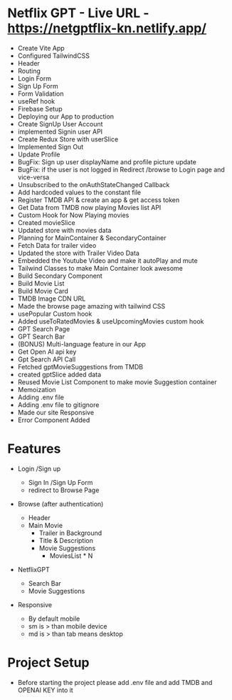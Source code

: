# Netflix GPT - Live URL - https://netgptflix-kn.netlify.app/

- Create Vite App
- Configured TailwindCSS
- Header
- Routing
- Login Form
- Sign Up Form
- Form Validation
- useRef hook
- Firebase Setup
- Deploying our App to production
- Create SignUp User Account
- implemented Signin user API
- Create Redux Store with userSlice
- Implemented Sign Out
- Update Profile
- BugFix: Sign up user displayName and profile picture update
- BugFix: if the user is not logged in Redirect /browse to Login page and vice-versa
- Unsubscribed to the onAuthStateChanged Callback 
- Add hardcoded values to the constant file
- Register TMDB API & create an app & get access token
- Get Data from TMDB now playing Movies list API
- Custom Hook for Now Playing movies
- Created movieSlice
- Updated store with movies data
- Planning for MainContainer & SecondaryContainer
- Fetch Data for trailer video
- Updated the store with  Trailer Video Data
- Embedded the Youtube Video and make it autoPlay and mute
- Tailwind Classes to make Main Container look awesome
- Build Secondary Component
- Build Movie List
- Build Movie Card
- TMDB Image CDN URL
- Made the browse page amazing with tailwind CSS
- usePopular Custom hook
- Added useToRatedMovies & useUpcomingMovies custom hook
- GPT Search Page
- GPT Search Bar
- (BONUS) Multi-language feature in our App
- Get Open AI api key
- Gpt Search API Call
- Fetched gptMovieSuggestions from TMDB
- created gptSlice added data
- Reused Movie List Component to make movie Suggestion container
- Memoization
- Adding .env file
- Adding .env file to gitignore
- Made our site Responsive
- Error Component Added

# Features
- Login /Sign up
    - Sign In /Sign Up Form
    - redirect to Browse Page
- Browse (after authentication)
    - Header
    - Main Movie
        - Trailer in Background
        - Title & Description
        - Movie Suggestions
            - MoviesList * N
- NetflixGPT
    - Search Bar
    - Movie Suggestions


- Responsive
    - By default mobile
    - sm is > than mobile device
    - md is > than tab means desktop

# Project Setup
- Before starting the project please add .env file and add TMDB and OPENAI KEY into it

